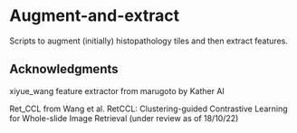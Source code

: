 # Augment-and-extract
Scripts to augment (initially) histopathology tiles and then extract features.

## Acknowledgments
xiyue_wang feature extractor from marugoto by Kather AI

Ret_CCL from Wang et al. RetCCL: Clustering-guided Contrastive Learning for Whole-slide Image Retrieval (under review as of 18/10/22) 
